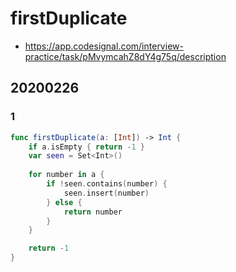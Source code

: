# firstDuplicate

- <https://app.codesignal.com/interview-practice/task/pMvymcahZ8dY4g75q/description>

## 20200226

### 1

``` swift
func firstDuplicate(a: [Int]) -> Int {
    if a.isEmpty { return -1 }
    var seen = Set<Int>()
    
    for number in a {
        if !seen.contains(number) {
            seen.insert(number)
        } else {
            return number
        }
    }

    return -1
}
```
